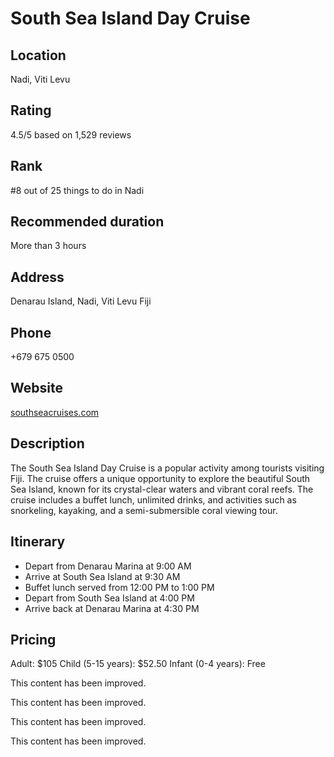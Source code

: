 
# South Sea Island Day Cruise

## Location

Nadi, Viti Levu

## Rating

4.5/5 based on 1,529 reviews

## Rank

#8 out of 25 things to do in Nadi

## Recommended duration

More than 3 hours

## Address

Denarau Island, Nadi, Viti Levu Fiji

## Phone

+679 675 0500

## Website

[southseacruises.com](https://www.southseacruises.com)

## Description

The South Sea Island Day Cruise is a popular activity among tourists visiting Fiji. The cruise offers a unique opportunity to explore the beautiful South Sea Island, known for its crystal-clear waters and vibrant coral reefs. The cruise includes a buffet lunch, unlimited drinks, and activities such as snorkeling, kayaking, and a semi-submersible coral viewing tour.

## Itinerary

- Depart from Denarau Marina at 9:00 AM
- Arrive at South Sea Island at 9:30 AM
- Buffet lunch served from 12:00 PM to 1:00 PM
- Depart from South Sea Island at 4:00 PM
- Arrive back at Denarau Marina at 4:30 PM

## Pricing

Adult: $105
Child (5-15 years): $52.50
Infant (0-4 years): Free


This content has been improved.

This content has been improved.

This content has been improved.

This content has been improved.